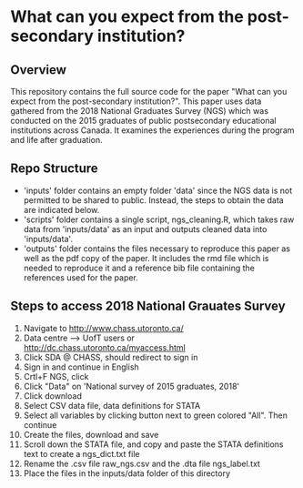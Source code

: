 # What can you expect from the post-secondary institution?

## Overview

This repository contains the full source code for the paper "What can you expect from the post-secondary institution?". This paper uses data gathered from the 2018 National Graduates Survey (NGS) which was conducted on the 2015 graduates of public postsecondary educational institutions across Canada. It examines the experiences during the program and life after graduation. 

## Repo Structure

- 'inputs' folder contains an empty folder 'data' since the NGS data is not permitted to be shared to public. Instead, the steps to obtain the data are indicated below.
- 'scripts' folder contains a single script, ngs_cleaning.R, which takes raw data from 'inputs/data' as an input and outputs cleaned data into 'inputs/data'.
- 'outputs' folder contains the files necessary to reproduce this paper as well as the pdf copy of the paper. It includes the rmd file which is needed to reproduce it and a reference bib file containing the references used for the paper.

## Steps to access 2018 National Grauates Survey

1. Navigate to http://www.chass.utoronto.ca/
2. Data centre --> UofT users or http://dc.chass.utoronto.ca/myaccess.html
3. Click SDA @ CHASS, should redirect to sign in
4. Sign in and continue in English 
5. Crtl+F NGS, click
6. Click "Data" on 'National survey of 2015 graduates, 2018'
7. Click download
8. Select CSV data file, data definitions for STATA
9. Select all variables by clicking button next to green colored "All". Then continue
10. Create the files, download and save
11. Scroll down the STATA file, and copy and paste the STATA definitions text to create a ngs_dict.txt file
13. Rename the .csv file raw_ngs.csv and the .dta file ngs_label.txt
14. Place the files in the inputs/data folder of this directory
